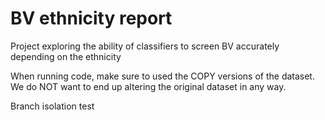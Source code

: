 # BV ethnicity report
 Project exploring the ability of classifiers to screen BV accurately depending on the ethnicity

When running code, make sure to used the COPY versions of the dataset. We do NOT want to end up altering the original dataset in any way.

Branch isolation test
